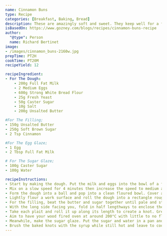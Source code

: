 ```yaml
---
name: Cinnamon Buns
type: Recipe
categories: [Breakfast, Baking, Bread]
description: These are amazingly soft and sweet. They keep well for a few days, and freeze perfectly too.
isBasedOn: https://www.gozney.com/blogs/recipes/cinnamon-buns-recipe
author:
  "@type": Person
  name: Richard Bertinet
image:
- /images/cinnamon_buns-2160w.jpg
prepTime: PT2H
cookTime: PT20M
recipeYield: 12

recipeIngredient:
- For The Dough:
    - 200g Full Fat Milk
    - 2 Medium Eggs
    - 600g Strong White Bread Flour
    - 25g Fresh Yeast
    - 50g Caster Sugar
    - 10g Salt
    - 200g Unsalted Butter

#For The Filling;
- 150g Unsalted Butter
- 250g Soft Brown Sugar
- 2 Tsp Cinnamon

#For The Egg Glaze;
- 1 Egg
- 2 Tbsp Full Fat Milk

# For The Sugar Glaze;
- 100g Caster Sugar
- 100g Water

recipeInstructions:
- Start by making the dough. Put the milk and eggs into the bowl of a food mixer then add the flour. Break in the yeast to one side of the bowl, then add the salt and sugar and butter to the other side
- Mix on a slow speed for 4 minutes then increase the speed to medium and mix for a further 10-12 minutes until the dough comes away cleanly from the side of the bowl.
- Form the dough into a ball and pop into a clean floured bowl. Cover and leave for around 45 minutes or until double in size.
- Lightly flour a work surface and roll the dough into a rectangle roughly the size of an A3 sheet of paper.
- For the filling, beat the butter and sugar together until pale and stir in the cinnamon. Spread the filling over the top of the dough.
- With the long side facing you, fold in half lengthways to enclose the filling and slice it widthways into 12 strips each roughly 3.5cm across. Next, use a sharp knife to cut twice down the length of each strip to make three strands. Plait the three strands together and repeat to make 12 individual plaits.
- Take each plait and roll it up along its length to create a knot. Grease a 12 cup muffin tray and pop the knots into the tray. Cover and allow to prove for 1 hour.
- Aim to have your wood fired oven at around 200°C with little to no flame. Brush the knots with the egg glaze and pop into the oven to bake for between 15-20 minutes until golden.
- Meanwhile, make the sugar glaze. Put the sugar and water in a pan and bring to the boil, turn down to a simmer until you have a light syrup.
- Brush the baked knots with the syrup while still hot and leave to cool before devouring.
---
```

